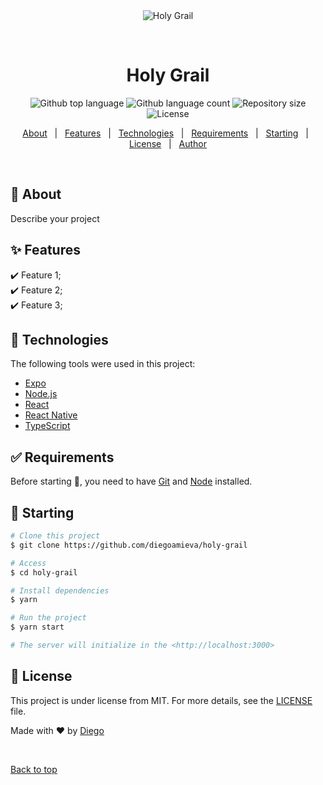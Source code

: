 <div align="center" id="top"> 
  <img src="./.github/app.gif" alt="Holy Grail" />

  &#xa0;

  <!-- <a href="https://holygrail.netlify.app">Demo</a> -->
</div>

<h1 align="center">Holy Grail</h1>

<p align="center">
  <img alt="Github top language" src="https://img.shields.io/github/languages/top/diegoamieva/holy-grail?color=56BEB8">

  <img alt="Github language count" src="https://img.shields.io/github/languages/count/diegoamieva/holy-grail?color=56BEB8">

  <img alt="Repository size" src="https://img.shields.io/github/repo-size/diegoamieva/holy-grail?color=56BEB8">

  <img alt="License" src="https://img.shields.io/github/license/diegoamieva/holy-grail?color=56BEB8">

  <!-- <img alt="Github issues" src="https://img.shields.io/github/issues/diegoamieva/holy-grail?color=56BEB8" /> -->

  <!-- <img alt="Github forks" src="https://img.shields.io/github/forks/diegoamieva/holy-grail?color=56BEB8" /> -->

  <!-- <img alt="Github stars" src="https://img.shields.io/github/stars/diegoamieva/holy-grail?color=56BEB8" /> -->
</p>

<!-- Status -->

<!-- <h4 align="center"> 
	🚧  Holy Grail 🚀 Under construction...  🚧
</h4> 

<hr> -->

<p align="center">
  <a href="#dart-about">About</a> &#xa0; | &#xa0; 
  <a href="#sparkles-features">Features</a> &#xa0; | &#xa0;
  <a href="#rocket-technologies">Technologies</a> &#xa0; | &#xa0;
  <a href="#white_check_mark-requirements">Requirements</a> &#xa0; | &#xa0;
  <a href="#checkered_flag-starting">Starting</a> &#xa0; | &#xa0;
  <a href="#memo-license">License</a> &#xa0; | &#xa0;
  <a href="https://github.com/diegoamieva" target="_blank">Author</a>
</p>

<br>

## :dart: About ##

Describe your project

## :sparkles: Features ##

:heavy_check_mark: Feature 1;\
:heavy_check_mark: Feature 2;\
:heavy_check_mark: Feature 3;

## :rocket: Technologies ##

The following tools were used in this project:

- [Expo](https://expo.io/)
- [Node.js](https://nodejs.org/en/)
- [React](https://pt-br.reactjs.org/)
- [React Native](https://reactnative.dev/)
- [TypeScript](https://www.typescriptlang.org/)

## :white_check_mark: Requirements ##

Before starting :checkered_flag:, you need to have [Git](https://git-scm.com) and [Node](https://nodejs.org/en/) installed.

## :checkered_flag: Starting ##

```bash
# Clone this project
$ git clone https://github.com/diegoamieva/holy-grail

# Access
$ cd holy-grail

# Install dependencies
$ yarn

# Run the project
$ yarn start

# The server will initialize in the <http://localhost:3000>
```

## :memo: License ##

This project is under license from MIT. For more details, see the [LICENSE](LICENSE.md) file.


Made with :heart: by <a href="https://github.com/diegoamieva" target="_blank">Diego</a>

&#xa0;

<a href="#top">Back to top</a>

